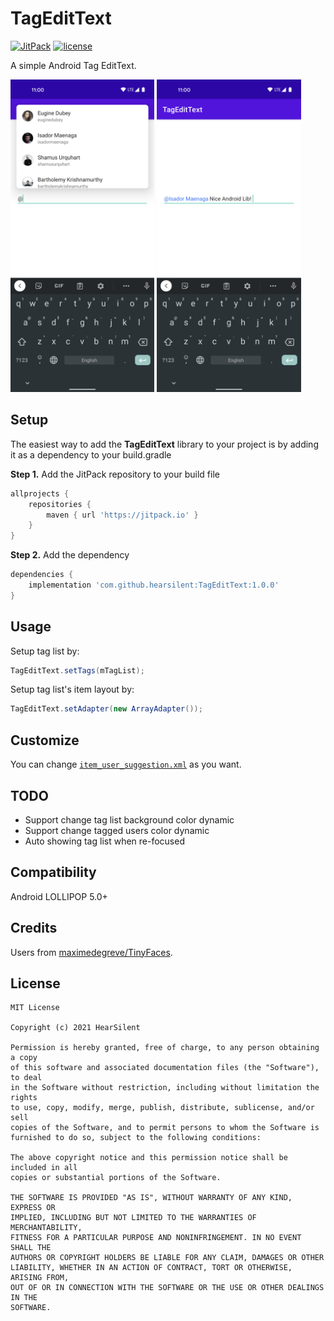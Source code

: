 # TagEditText
[![JitPack](https://jitpack.io/v/hearsilent/TagEditText.svg)](https://jitpack.io/#hearsilent/TagEditText)
[![license](https://img.shields.io/github/license/hearsilent/TagEditText.svg?maxAge=2592000)](https://github.com/hearsilent/TagEditText/blob/master/LICENSE)

A simple Android Tag EditText.

<img src="https://github.com/hearsilent/TagEditText/raw/main/screenshots/device-2021-06-11-003802.png" height="500">    <img src="https://github.com/hearsilent/TagEditText/raw/main/screenshots/device-2021-06-11-003906.png" height="500">

## Setup

The easiest way to add the **TagEditText** library to your project is by adding it as a dependency to your build.gradle

**Step 1.** Add the JitPack repository to your build file
```gradle
allprojects {
    repositories {
        maven { url 'https://jitpack.io' }
    }
}
```

**Step 2.** Add the dependency
```gradle
dependencies {
    implementation 'com.github.hearsilent:TagEditText:1.0.0'
}
```

## Usage

Setup tag list by:
```java
TagEditText.setTags(mTagList);
```

Setup tag list's item layout by:
```java
TagEditText.setAdapter(new ArrayAdapter());
```

## Customize
You can change [`item_user_suggestion.xml`](https://github.com/hearsilent/TagEditText/blob/master/app/src/main/res/layout/item_user_suggestion.xml) as you want.

## TODO
- Support change tag list background color dynamic
- Support change tagged users color dynamic
- Auto showing tag list when re-focused

## Compatibility

Android LOLLIPOP 5.0+

## Credits

Users from [maximedegreve/TinyFaces](https://github.com/maximedegreve/TinyFaces).

## License

    MIT License

    Copyright (c) 2021 HearSilent

    Permission is hereby granted, free of charge, to any person obtaining a copy
    of this software and associated documentation files (the "Software"), to deal
    in the Software without restriction, including without limitation the rights
    to use, copy, modify, merge, publish, distribute, sublicense, and/or sell
    copies of the Software, and to permit persons to whom the Software is
    furnished to do so, subject to the following conditions:

    The above copyright notice and this permission notice shall be included in all
    copies or substantial portions of the Software.

    THE SOFTWARE IS PROVIDED "AS IS", WITHOUT WARRANTY OF ANY KIND, EXPRESS OR
    IMPLIED, INCLUDING BUT NOT LIMITED TO THE WARRANTIES OF MERCHANTABILITY,
    FITNESS FOR A PARTICULAR PURPOSE AND NONINFRINGEMENT. IN NO EVENT SHALL THE
    AUTHORS OR COPYRIGHT HOLDERS BE LIABLE FOR ANY CLAIM, DAMAGES OR OTHER
    LIABILITY, WHETHER IN AN ACTION OF CONTRACT, TORT OR OTHERWISE, ARISING FROM,
    OUT OF OR IN CONNECTION WITH THE SOFTWARE OR THE USE OR OTHER DEALINGS IN THE
    SOFTWARE.

